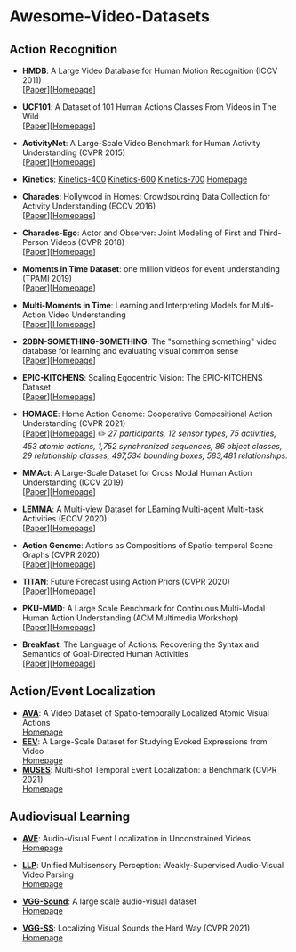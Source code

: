 # Awesome-Video-Datasets

## Action Recognition

* **HMDB**: A Large Video Database for Human Motion Recognition (ICCV 2011)</br> 
[[Paper](https://serre-lab.clps.brown.edu/wp-content/uploads/2012/08/Kuehne_etal_iccv11.pdf)][[Homepage](https://serre-lab.clps.brown.edu/resource/hmdb-a-large-human-motion-database/)]

* **UCF101**: A Dataset of 101 Human Actions Classes From Videos in The Wild </br> 
[[Paper](https://www.crcv.ucf.edu/papers/UCF101_CRCV-TR-12-01.pdf)][[Homepage](https://www.crcv.ucf.edu/data/UCF101.php)]

* **ActivityNet**: A Large-Scale Video Benchmark for Human Activity Understanding (CVPR 2015)</br> 
[[Paper](https://www.cv-foundation.org/openaccess/content_cvpr_2015/papers/Heilbron_ActivityNet_A_Large-Scale_2015_CVPR_paper.pdf)][[Homepage](http://activity-net.org/index.html)]

* **Kinetics**: [Kinetics-400](https://arxiv.org/abs/1705.06950) [Kinetics-600](https://arxiv.org/abs/1808.01340) [Kinetics-700](https://arxiv.org/abs/1907.06987) [Homepage](https://deepmind.com/research/open-source/kinetics)

* **Charades**: Hollywood in Homes: Crowdsourcing Data
Collection for Activity Understanding (ECCV 2016)</br> 
[[Paper](http://ai2-website.s3.amazonaws.com/publications/hollywood-homes.pdf)][[Homepage](https://prior.allenai.org/projects/charades)]

* **Charades-Ego**: Actor and Observer: Joint Modeling of First and Third-Person Videos (CVPR 2018) </br> 
[[Paper](https://arxiv.org/pdf/1804.09627.pdf)][[Homepage](https://prior.allenai.org/projects/charades-ego)]

* **Moments in Time Dataset**: one million videos for event understanding (TPAMI 2019) </br> 
[[Paper](http://moments.csail.mit.edu/TPAMI.2019.2901464.pdf)][[Homepage](http://moments.csail.mit.edu/)]

* **Multi-Moments in Time**: Learning and Interpreting Models for Multi-Action Video Understanding </br> 
[[Paper](https://arxiv.org/pdf/1911.00232.pdf)][[Homepage](http://moments.csail.mit.edu/)]

* **20BN-SOMETHING-SOMETHING**: The "something something" video database for learning and evaluating visual common sense </br> 
[[Paper](https://arxiv.org/abs/1706.04261)][[Homepage](https://20bn.com/datasets/something-something)]

* **EPIC-KITCHENS**: Scaling Egocentric Vision: The EPIC-KITCHENS Dataset</br> 
[[Paper](https://openaccess.thecvf.com/content_ECCV_2018/papers/Dima_Damen_Scaling_Egocentric_Vision_ECCV_2018_paper.pdf)][[Homepage](https://epic-kitchens.github.io/2021)]

* **HOMAGE**: Home Action Genome: Cooperative Compositional Action Understanding (CVPR 2021) </br> 
[[Paper]()][[Homepage](https://homeactiongenome.org/)]
:pencil2: *27 participants, 12 sensor types, 75 activities, 453 atomic actions, 1,752 synchronized sequences, 86 object classes, 29 relationship classes, 497,534 bounding boxes, 583,481 relationships.*

* **MMAct**: A Large-Scale Dataset for Cross Modal Human Action Understanding (ICCV 2019) </br> 
[[Paper](https://openaccess.thecvf.com/content_ICCV_2019/papers/Kong_MMAct_A_Large-Scale_Dataset_for_Cross_Modal_Human_Action_Understanding_ICCV_2019_paper.pdf)][[Homepage](https://mmact19.github.io/2019/)]

* **LEMMA**: A Multi-view Dataset for LEarning Multi-agent Multi-task Activities (ECCV 2020) </br> 
[[Paper](https://arxiv.org/pdf/2007.15781.pdf)][[Homepage](https://sites.google.com/view/lemma-activity)]

* **Action Genome**: Actions as Compositions of Spatio-temporal Scene Graphs (CVPR 2020) </br> 
[[Paper](https://arxiv.org/pdf/1912.06992.pdf)][[Homepage](https://www.actiongenome.org/)]

* **TITAN**: Future Forecast using Action Priors (CVPR 2020) </br> 
[[Paper](https://openaccess.thecvf.com/content_CVPR_2020/papers/Malla_TITAN_Future_Forecast_Using_Action_Priors_CVPR_2020_paper.pdf)][[Homepage](https://usa.honda-ri.com/titan)]

* **PKU-MMD**: A Large Scale Benchmark for Continuous Multi-Modal Human Action Understanding (ACM Multimedia Workshop) </br> 
[[Paper](https://arxiv.org/abs/1703.07475)][[Homepage](https://github.com/ECHO960/PKU-MMD#pku-mmd-a-large-scale-benchmark-for-continuous-multi-modal-human-action-understanding)]

* **Breakfast**: The Language of Actions: Recovering the Syntax and Semantics of Goal-Directed Human Activities </br> 
[[Paper](https://openaccess.thecvf.com/content_cvpr_2014/papers/Kuehne_The_Language_of_2014_CVPR_paper.pdf)][[Homepage](https://serre-lab.clps.brown.edu/resource/breakfast-actions-dataset/)]

## Action/Event Localization
* **[AVA](https://arxiv.org/abs/1705.08421)**: A Video Dataset of Spatio-temporally Localized Atomic Visual Actions </br> 
[Homepage](http://research.google.com/ava/)
* **[EEV](https://arxiv.org/abs/2001.05488)**: A Large-Scale Dataset for Studying Evoked Expressions from Video </br> 
[Homepage](https://github.com/google-research-datasets/eev)
* **[MUSES](https://arxiv.org/pdf/2012.09434.pdf)**: Multi-shot Temporal Event Localization: a Benchmark (CVPR 2021) </br> 
[Homepage](https://songbai.site/muses/)

## Audiovisual Learning
* **[AVE](https://openaccess.thecvf.com/content_ECCV_2018/papers/Yapeng_Tian_Audio-Visual_Event_Localization_ECCV_2018_paper.pdf)**: Audio-Visual Event Localization in Unconstrained Videos </br> 
[Homepage](https://sites.google.com/view/audiovisualresearch)

* **[LLP](https://arxiv.org/pdf/2007.10558.pdf)**: Unified Multisensory Perception: Weakly-Supervised Audio-Visual Video Parsing </br> 
[Homepage](https://github.com/YapengTian/AVVP-ECCV20)

* **[VGG-Sound](https://arxiv.org/abs/2004.14368)**: A large scale audio-visual dataset </br> 
[Homepage](https://www.robots.ox.ac.uk/~vgg/data/vggsound/)

* **[VGG-SS](https://arxiv.org/pdf/2104.02691.pdf)**: Localizing Visual Sounds the Hard Way (CVPR 2021)</br> 
[Homepage](https://www.robots.ox.ac.uk/~vgg/research/lvs/)
